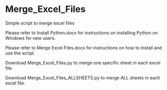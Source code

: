 # Merge_Excel_Files
Simple script to merge excel files

Please refer to Install Python.docx for instructions on installing Python on Windows for new users. <p>
Please refer to Merge Excel Files.docx for instructions on how to install and use the script.

Download Merge_Excel_Files.py to merge one specific sheet in each excel file.<p>
Download Merge_Excel_Files_ALLSHEETS.py to merge ALL sheets in each excel file.
